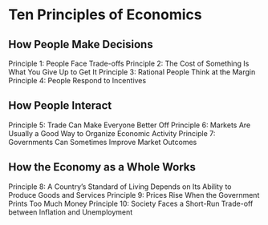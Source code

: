 # Ten Principles of Economics

## How People Make Decisions
Principle 1: People Face Trade-offs
Principle 2: The Cost of Something Is What You Give Up to Get It
Principle 3: Rational People Think at the Margin
Principle 4: People Respond to Incentives

## How People Interact
Principle 5: Trade Can Make Everyone Better Off
Principle 6: Markets Are Usually a Good Way to Organize Economic Activity
Principle 7: Governments Can Sometimes Improve Market Outcomes

## How the Economy as a Whole Works
Principle 8: A Country’s Standard of Living Depends on Its Ability to Produce Goods and Services
Principle 9: Prices Rise When the Government Prints Too Much Money
Principle 10: Society Faces a Short-Run Trade-off between Inflation and Unemployment